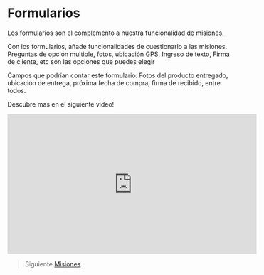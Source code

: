 # Formularios

Los formularios son el complemento a nuestra funcionalidad de misiones. 

Con los formularios, añade funcionalidades de cuestionario a las misiones. Preguntas de opción multiple, fotos, ubicación GPS, Ingreso de texto, Firma de cliente, etc son las opciones que puedes elegir 

Campos que podrían contar este formulario: Fotos del producto entregado, ubicación de entrega, próxima fecha de compra, firma de recibido, entre todos. 

Descubre mas en el siguiente video! 
<iframe width="560" height="315" src="https://www.youtube.com/embed/8d6kas-Epwc" frameborder="0" allow="accelerometer; autoplay; encrypted-media; gyroscope; picture-in-picture" allowfullscreen></iframe>

> Siguiente [Misiones](/v1/web-app/basico/misiones.html).
<!--stackedit_data:
eyJoaXN0b3J5IjpbLTE3MjE5MjQxMCw4NTc2OTMwNCwtMTM4Nj
c1Njg4N119
-->